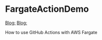# FargateActionDemo

[Blog:](https://aws.amazon.com/blogs/opensource/github-actions-aws-fargate/)
[Blog:](https://aws.amazon.com/blogs/containers/create-a-ci-cd-pipeline-for-amazon-ecs-with-github-actions-and-aws-codebuild-tests/)

How to use GitHub Actions with AWS Fargate
